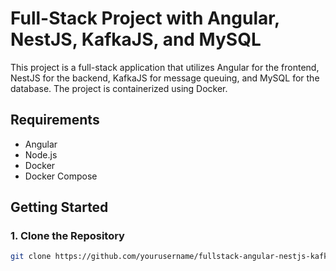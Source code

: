 # Full-Stack Project with Angular, NestJS, KafkaJS, and MySQL

This project is a full-stack application that utilizes Angular for the frontend, NestJS for the backend, KafkaJS for message queuing, and MySQL for the database. The project is containerized using Docker.

## Requirements
- Angular
- Node.js
- Docker
- Docker Compose

## Getting Started

### 1. Clone the Repository

```bash
git clone https://github.com/yourusername/fullstack-angular-nestjs-kafka-mysql.git
